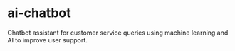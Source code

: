 # ai-chatbot
Chatbot assistant for customer service queries using machine learning and AI to improve user support.
